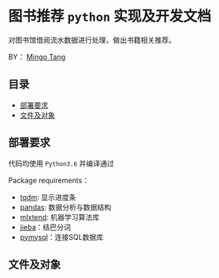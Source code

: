 # 图书推荐 `python` 实现及开发文档

对图书馆借阅流水数据进行处理，做出书籍相关推荐。

BY： [Mingo Tang](mailto:mtang024@126.com)


## 目录

- [部署要求](#running_requirements)
- [文件及对象](#file_and_objects)


## 部署要求<a id='running_requirements'></a>

代码均使用 `Python3.6` 并编译通过

Package requirements：

- [tqdm](https://github.com/tqdm/tqdm): 显示进度条
- [pandas](https://github.com/pandas-dev/pandas): 数据分析与数据结构
- [mlxtend](https://github.com/rasbt/mlxtend): 机器学习算法库
- [jieba](https://github.com/fxsjy/jieba)：结巴分词
- [pymysql](https://github.com/PyMySQL/PyMySQL)：连接SQL数据库


## 文件及对象<a id='file_and_objects'></a>
